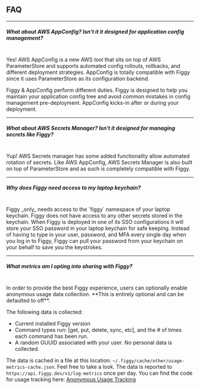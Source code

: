 
## FAQ

<hr/>


##### What about AWS AppConfig? Isn't it it designed for application config management?
<br/>
Yes! AWS AppConfig is a new AWS tool that sits on top of AWS ParameterStore and supports automated config rollouts, 
rollbacks, and different deployment strategies. AppConfig is totally compatible with Figgy since it uses ParameterStore as its
configuration backend.

Figgy & AppConfig perform different duties. Figgy is designed to help you maintain your application config tree and 
avoid common mistakes in config management pre-deployment. AppConfig kicks-in after or during your deployment.

<hr/>

##### What about AWS Secrets Manager? Isn't it designed for managing secrets like Figgy?
<br/>
Yup! AWS Secrets manager has some added functionality allow automated rotation of secrets. Like AWS AppConfig, AWS 
Secrets Manager is also built on top of ParameterStore and as such is completely compatible with Figgy. 

<hr/>

##### Why does Figgy need access to my laptop keychain?
<br/>
Figgy _only_ needs access to the `figgy` namespace of your laptop keychain. Figgy does not have access to any other
secrets stored in the keychain. When Figgy is deployed in one of its SSO configurations it will store your SSO password 
in your laptop keychain for safe keeping. Instead of having to type in your user, password, and MFA every single day
when you log in to Figgy, Figgy can pull your password from your keychain on your behalf to save you the keystrokes.

<hr/>

##### What metrics am I opting into sharing with Figgy?
<br/>
In order to provide the best Figgy experience, users can optionally enable anonymous usage data collection. **This is
entirely optional and can be defaulted to off**. 

The following data is collected:
- Current installed Figgy version
- Command types run: [get, put, delete, sync, etc], and the # of times each command has been run.
- A random GUUID associated with your user. No personal data is collected.

The data is cached in a file at this location: `~/.figgy/cache/other/usage-metrics-cache.json`. Feel free to take a look.
The data is reported to `https://api.figgy.dev/v1/log-metrics` once per day.
You can find the code for usage tracking here: [Anonymous Usage Tracking](https://github.com/figtools/figgy-cli/blob/master/cli/figcli/svcs/observability/anonymous_usage_tracker.py)


